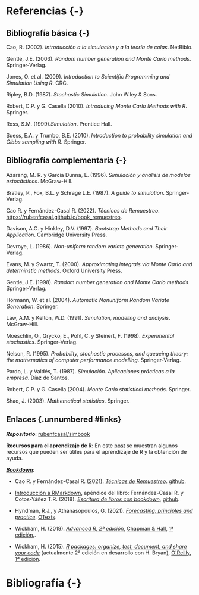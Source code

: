 # Referencias {-}

## Bibliografía básica {-}

Cao, R. (2002). *Introducción a la simulación y a la teoría de colas*. NetBiblo.

Gentle, J.E. (2003). *Random number generation and Monte Carlo methods*. Springer‐Verlag.

Jones, O. et al. (2009). *Introduction to Scientific Programming and Simulation Using R*. CRC. 

Ripley, B.D. (1987). *Stochastic Simulation*. John Wiley & Sons. 

Robert, C.P. y G. Casella (2010). *Introducing Monte Carlo Methods with R*. Springer. 

Ross, S.M. (1999).*Simulation*. Prentice Hall.

Suess, E.A. y Trumbo, B.E. (2010). *Introduction to probability simulation and Gibbs sampling with R*. Springer.


## Bibliografía complementaria {-}

Azarang, M. R. y García Dunna, E. (1996). *Simulación y análisis de modelos estocásticos*. McGraw-Hill.

Bratley, P., Fox, B.L. y Schrage L.E. (1987). *A guide to simulation*. Springer-Verlag.

Cao R. y Fernández-Casal R. (2022). *Técnicas de Remuestreo*. <https://rubenfcasal.github.io/book_remuestreo>.

Davison, A.C. y Hinkley, D.V. (1997). *Bootstrap Methods and Their Application*. Cambridge University Press.

Devroye, L. (1986). *Non-uniform random variate generation*. Springer-Verlag.

Evans, M. y Swartz, T. (2000). *Approximating integrals via Monte Carlo and determinstic methods*. Oxford University Press. 

Gentle, J.E. (1998). *Random number generation and Monte Carlo methods*. Springer-Verlag.

Hörmann, W. et al. (2004). *Automatic Nonuniform Random Variate Generation*. Springer. 

Law, A.M. y Kelton, W.D. (1991). *Simulation, modeling and analysis*. McGraw-Hill.

Moeschlin, O., Grycko, E., Pohl, C. y Steinert, F. (1998). *Experimental stochastics*. Springer-Verlag.

Nelson, R. (1995). *Probability, stochastic processes, and queueing theory: the mathematics of computer performance modelling*. Springer-Verlag.

Pardo, L. y Valdés, T. (1987). *Simulación. Aplicaciones prácticas a la empresa*. Díaz de Santos.

Robert, C.P. y G. Casella (2004). *Monte Carlo statistical methods*. Springer. 

Shao, J. (2003). *Mathematical statistics*. Springer.


## Enlaces {.unnumbered #links}


***Repositorio***: [rubenfcasal/simbook](https://github.com/rubenfcasal/simbook)

**Recursos para el aprendizaje de R**: En este [post](https://rubenfcasal.github.io/post/ayuda-y-recursos-para-el-aprendizaje-de-r) se muestran algunos recursos que pueden ser útiles para el aprendizaje de R y la obtención de ayuda.

[***Bookdown***](https://bookdown.org):

- Cao R. y Fernández-Casal R. (2021). *[Técnicas de Remuestreo](https://rubenfcasal.github.io/book_remuestreo)*. [github](https://github.com/rubenfcasal/book_remuestreo).

- [Introducción a RMarkdown](https://rubenfcasal.github.io/bookdown_intro/rmarkdown.html), apéndice del libro: Fernández-Casal R. y Cotos-Yáñez T.R. (2018). *[Escritura de libros con bookdown](https://rubenfcasal.github.io/bookdown_intro)*, [github](https://github.com/rubenfcasal/bookdown_intro).

- Hyndman, R.J., y Athanasopoulos, G. (2021). *[Forecasting: principles and practice](https://otexts.com/fpp3)*. [OTexts](https://www.amazon.es/dp/0987507133).

- Wickham, H. (2019). *[Advanced R, 2ª edición](https://adv-r.hadley.nz/)*, [Chapman & Hall](https://www.amazon.com/dp/0815384572), [1ª edición.](http://adv-r.had.co.nz/).

- Wickham, H. (2015). *[R packages: organize, test, document, and share your code](http://r-pkgs.had.co.nz/)* (actualmente 2ª edición en desarrollo con H. Bryan), [O'Reilly, 1ª edición](http://shop.oreilly.com/product/0636920034421.do).


# Bibliografía {-}


